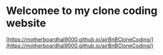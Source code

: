 # Welcomee to my clone coding website
[https://motherboardhal9000.github.io/airBnBCloneCoding/](https://motherboardhal9000.github.io/airBnBCloneCoding/)
